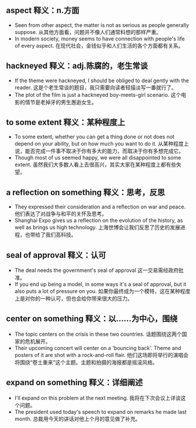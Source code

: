 ## aspect 释义：n.方面
* Seen from other aspect, the matter is not as serious as people generally suppose. 从其他方面看，问题并不像人们通常料想的那样严重。
* In modern society, money seems to have connection with people's life of every aspect. 在现代社会，金钱似乎和人们生活的各个方面都有关系。

## hackneyed 释义：adj.陈腐的，老生常谈
* If the theme were hackneyed, I should be obliged to deal gently with the reader. 这是个老生常谈的题目，我只需要向读者轻描淡写一番就行了。
* The plot of the film is just a hackneyed boy-meets-girl scenario. 这个电影的情节是老掉牙的男生邂逅女生。

## to some extent 释义：某种程度上
* To some extent, whether you can get a thing done or not does not depend on your ability, but on how much you want to do it. 从某种程度上说，能否完成一件事不取决于你有多大的能力，而取决于你有多想完成它。
* Though most of us seemed happy, we were all disappointed to some extent. 虽然我们大多数人看上去很高兴，其实大家在某种程度上都有些失望。

## a reflection on something 释义：思考，反思
* They expressed their consideration and a reflection on war and peace. 他们表达了对战争与和平的关怀及思考。
* Shanghai Expo gives us a reflection on the evolution of the history, as well as brings us high technology. 上海世博会让我们反思了历史的发展进程，也带给了我们高科技。

## seal of approval 释义：认可
* The deal needs the government's seal of approval 这一交易需经政府批准。
* If you end up being a model, in some ways it's a seal of approval, but it also puts a lot of pressure on you. 如果你最终成为一个模特，这在某种程度上是对你的一种认可，但也会给你带来很大的压力。

## center on something 释义：以……为中心，围绕
* The topic centers on the crisis in these two countries. 话题围绕这两个国家的危机展开。
* Their upcoming concert will center on a 'bouncing back'. Theme and posters of it are shot with a rock-and-roll flair. 他们这场即将举行的演唱会将围绕“卷土重来”这个主题。主题和拍摄的海报都是摇滚风格。

## expand on something 释义：详细阐述
* I'll expand on this problem at the next meeting. 我将在下次会议上详谈这个问题。
* The president used today's speech to expand on remarks he made last month. 总裁用今天的讲话对他上个月的意见做了补充。
